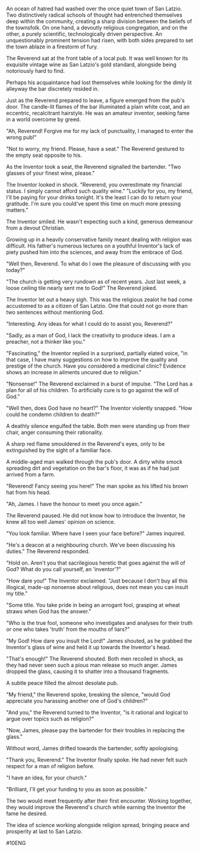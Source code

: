 An ocean of hatred had washed over the once quiet town of San Latzio. Two distinctively radical schools of thought had entrenched themselves deep within the community, creating a sharp division between the beliefs of the townsfolk. On one hand, a devoutly religious congregation, and on the other, a purely scientific, technologically driven perspective. An unquestionably prominent tension had risen, with both sides prepared to set the town ablaze in a firestorm of fury.

The Reverend sat at the front table of a local pub. It was well known for its exquisite vintage wine as San Latzio's gold standard, alongside being notoriously hard to find. 

Perhaps his acquaintance had lost themselves while looking for the dimly lit alleyway the bar discretely resided in. 

Just as the Reverend prepared to leave, a figure emerged from the pub's door. The candle-lit flames of the bar illuminated a plain white coat, and an eccentric, recalcitrant hairstyle. He was an amateur inventor, seeking fame in a world overcome by greed. 

"Ah, Reverend! Forgive me for my lack of punctuality, I managed to enter the wrong pub!"

"Not to worry, my friend. Please, have a seat." The Reverend gestured to the empty seat opposite to his.

As the Inventor took a seat, the Reverend signalled the bartender. "Two glasses of your finest wine, please." 

The Inventor looked in shock. "Reverend, you overestimate my financial status. I simply cannot afford such quality wine." 
"Luckily for you, my friend, I'll be paying for your drinks tonight. It's the least I can do to return your gratitude. I'm sure you could've spent this time on much more pressing matters."

The Inventor smiled. He wasn't expecting such a kind, generous demeanour from a devout Christian. 

Growing up in a heavily conservative family meant dealing with religion was difficult. His father's numerous lectures on a youthful Inventor's lack of piety pushed him into the sciences, and away from the embrace of God.

"Well then, Reverend. To what do I owe the pleasure of discussing with you today?"

"The church is getting very rundown as of recent years. Just last week, a loose ceiling tile nearly sent me to God!" The Reverend joked.

The Inventor let out a heavy sigh. This was the religious zealot he had come accustomed to as a citizen of San Latzio. One that could not go more than two sentences without mentioning God.

"Interesting. Any ideas for what I could do to assist you, Reverend?"

"Sadly, as a man of God, I lack the creativity to produce ideas. I am a preacher, not a thinker like you." 

"Fascinating," the Inventor replied in a surprised, partially elated voice, "in that case, I have many suggestions on how to improve the quality and prestige of the church. Have you considered a medicinal clinic? Evidence shows an increase in ailments uncured due to religion."

"Nonsense!" The Reverend exclaimed in a burst of impulse. "The Lord has a plan for all of his children. To artificially cure is to go against the will of God."

"Well then, does God have no heart?" The Inventor violently snapped. "How could he condemn children to death?"

A deathly silence engulfed the table. Both men were standing up from their chair, anger consuming their rationality. 

A sharp red flame smouldered in the Reverend's eyes, only to be extinguished by the sight of a familiar face. 

A middle-aged man walked through the pub's door. A dirty white smock spreading dirt and vegetation on the bar's floor, it was as if he had just arrived from a farm. 

"Reverend! Fancy seeing you here!" The man spoke as his lifted his brown hat from his head. 

"Ah, James. I have the honour to meet you once again."

The Reverend paused. He did not know how to introduce the Inventor, he knew all too well James' opinion on science.

"You look familiar. Where have I seen your face before?" James inquired.

"He's a deacon at a neighbouring church. We've been discussing his duties." The Reverend responded.

"Hold on. Aren't you that sacrilegious heretic that goes against the will of God? What do you call yourself, an 'inventor'?"

"How dare you!" The Inventor exclaimed. "Just because I don't buy all this illogical, made-up nonsense about religious, does not mean you can insult my title."

"Some title. You take pride in being an arrogant fool, grasping at wheat straws when God has the answer."

"Who is the true fool, someone who investigates and analyses for their truth or one who takes 'truth' from the mouths of liars?"

"My God! How dare you insult the Lord!" James shouted, as he grabbed the Inventor's glass of wine and held it up towards the Inventor's head.

"That's enough!" The Reverend shouted. Both men recoiled in shock, as they had never seen such a pious man release so much anger. James dropped the glass, causing it to shatter into a thousand fragments.

A subtle peace filled the almost desolate pub. 

"My friend," the Reverend spoke, breaking the silence, "would God appreciate you harassing another one of God's children?"

"And you," the Reverend turned to the Inventor, "is it rational and logical to argue over topics such as religion?"

"Now, James, please pay the bartender for their troubles in replacing the glass."

Without word, James drifted towards the bartender, softly apologising. 

"Thank you, Reverend." The Inventor finally spoke. He had never felt such respect for a man of religion before. 

"I have an idea, for your church."

"Brilliant, I'll get your funding to you as soon as possible."

The two would meet frequently after their first encounter. Working together, they would improve the Reverend's church while earning the Inventor the fame he desired.

The idea of science working alongside religion spread, bringing peace and prosperity at last to San Latzio.



#10ENG 